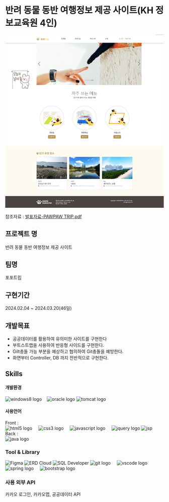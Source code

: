 # 반려 동물 동반 여행정보 제공 사이트(KH 정보교육원 4인)

![KH Final Project](https://github.com/yawooch/KHFinalProject/blob/main/pawpawtripImage.png)

참조자료 : [발표자료-PAWPAW TRIP.pdf](https://github.com/yawooch/KHFinalProject/blob/main/%EC%82%B0%EC%B6%9C%EB%AC%BC/%EB%A7%88%EC%A7%80%EB%A7%89%EC%A0%9C%EC%B6%9C%EC%9A%A9/PAWPAW%20TRIP.pdf)

## 프로젝트 명 
반려 동물 동반 여행정보 제공 사이트

## 팀명
포포트립

## 구현기간
2024.02.04 ~ 2024.03.20(46일)

## 개발목표
-	공공데이터를 활용하여 유의미한 사이트를 구현한다
-	부트스트랩을 사용하여 반응형 사이드를 구현한다.
-	GiIt충돌 가능 부분을 예상하고 협의하여 Git충돌을 예방한다.
-	화면부터 Controller, DB 까지 전반적으로 구현한다.


## Skills

#### 개발환경 

<img src="https://cdn.jsdelivr.net/gh/devicons/devicon/icons/windows8/windows8-original.svg" height="40" alt="windows8 logo"  /><img width="12" />
  <img src="https://cdn.jsdelivr.net/gh/devicons/devicon/icons/oracle/oracle-original.svg" height="40" alt="oracle logo"  />
  <img src="https://cdn.jsdelivr.net/gh/devicons/devicon/icons/tomcat/tomcat-original.svg" height="40" alt="tomcat logo"  />
  <img width="12" />

#### 사용언어 
Front : \
  <img src="https://cdn.jsdelivr.net/gh/devicons/devicon/icons/html5/html5-original.svg" height="40" alt="html5 logo"  />
  <img width="12" />
  <img src="https://cdn.jsdelivr.net/gh/devicons/devicon/icons/css3/css3-original.svg" height="40" alt="css3 logo"  />
  <img width="12" />
<img src="https://cdn.jsdelivr.net/gh/devicons/devicon/icons/javascript/javascript-original.svg" height="40" alt="javascript logo"  />
  <img width="12" />
  <img src="https://cdn.jsdelivr.net/gh/devicons/devicon/icons/jquery/jquery-original.svg" height="40" alt="jquery logo"  />
![jsp](https://img.shields.io/badge/jsp-41644A?style=for-the-badge&logo=jsp&labelColor=000000)\
Back  :\
  <img src="https://cdn.jsdelivr.net/gh/devicons/devicon/icons/java/java-original.svg" height="40" alt="java logo"  />


### Tool & Library
![Figma](https://img.shields.io/badge/-Figma-F05032?style=for-the-badge&logo=Figma&labelColor=000000)
![ERD Cloud](https://img.shields.io/badge/-ERD%20Cloud-9388FB?style=for-the-badge&logo=ERDCloud&labelColor=000000)
![SQL Developer](https://img.shields.io/badge/-SQL%20Developer-16A100?style=for-the-badge&logo=SQLDeveloper&labelColor=000000)
  <img src="https://cdn.simpleicons.org/git/F05032" height="40" alt="git logo"  />
  <img width="12" />
  <img src="https://cdn.jsdelivr.net/gh/devicons/devicon/icons/vscode/vscode-original.svg" height="40" alt="vscode logo"  />
   <img width="12" />
  <img src="https://cdn.jsdelivr.net/gh/devicons/devicon/icons/spring/spring-original.svg" height="40" alt="spring logo"  />
  <img width="12" />
  <img src="https://skillicons.dev/icons?i=bootstrap" height="40" alt="bootstrap logo"  />

### 사용 외부 API
카카오 로그인, 카카오맵, 공공데이터 API 